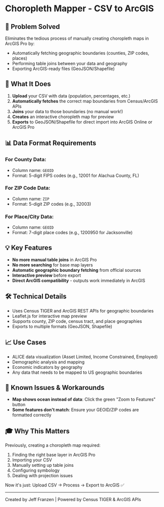 # Choropleth Mapper - CSV to ArcGIS

## 🎯 Problem Solved
Eliminates the tedious process of manually creating choropleth maps in ArcGIS Pro by:
- Automatically fetching geographic boundaries (counties, ZIP codes, places)
- Performing table joins between your data and geography
- Exporting ArcGIS-ready files (GeoJSON/Shapefile)

## 🚀 What It Does
1. **Upload** your CSV with data (population, percentages, etc.)
2. **Automatically fetches** the correct map boundaries from Census/ArcGIS APIs
3. **Joins** your data to those boundaries (no manual work!)
4. **Creates** an interactive choropleth map for preview
5. **Exports** to GeoJSON/Shapefile for direct import into ArcGIS Online or ArcGIS Pro

## 📊 Data Format Requirements

### For County Data:
- Column name: `GEOID`
- Format: 5-digit FIPS codes (e.g., 12001 for Alachua County, FL)

### For ZIP Code Data:
- Column name: `ZIP`
- Format: 5-digit ZIP codes (e.g., 32003)

### For Place/City Data:
- Column name: `GEOID`
- Format: 7-digit place codes (e.g., 1200950 for Jacksonville)

## 💡 Key Features
- **No more manual table joins** in ArcGIS Pro
- **No more searching** for base map layers
- **Automatic geographic boundary fetching** from official sources
- **Interactive preview** before export
- **Direct ArcGIS compatibility** - outputs work immediately in ArcGIS

## 🛠️ Technical Details
- Uses Census TIGER and ArcGIS REST APIs for geographic boundaries
- Leaflet.js for interactive map preview
- Supports county, ZIP code, census tract, and place geographies
- Exports to multiple formats (GeoJSON, Shapefile)

## 📈 Use Cases
- ALICE data visualization (Asset Limited, Income Constrained, Employed)
- Demographic analysis and mapping
- Economic indicators by geography
- Any data that needs to be mapped to US geographic boundaries

## 🐛 Known Issues & Workarounds
- **Map shows ocean instead of data**: Click the green "Zoom to Features" button
- **Some features don't match**: Ensure your GEOID/ZIP codes are formatted correctly

## 🎓 Why This Matters
Previously, creating a choropleth map required:
1. Finding the right base layer in ArcGIS Pro
2. Importing your CSV
3. Manually setting up table joins
4. Configuring symbology
5. Dealing with projection issues

Now it's just: Upload CSV → Process → Export to ArcGIS ✅

---
Created by Jeff Franzen | Powered by Census TIGER & ArcGIS APIs